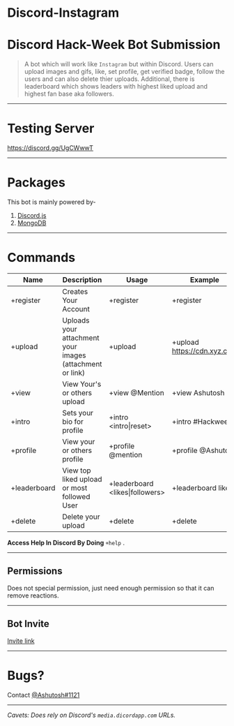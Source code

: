 # Discord-Instagram
Discord Hack-Week Bot Submission
===================================

> A bot which will work like `Instagram` but within Discord. Users can upload images and gifs, like, set profile, get verified badge, follow the users and
can also delete thier uploads. Additional, there is leaderboard which shows leaders with highest liked upload and highest fan base aka followers.

-------------------------------------------------------------

Testing Server
=============

https://discord.gg/UgCWwwT

---------------------------

Packages
=========
This bot is mainly powered by- 

1. [Discord.js](https://discord.js.org)
2. [MongoDB](https://mongodb.org)

-------------------------------------------------------------
Commands
==========

| Name | Description | Usage | Example |
|------| ----------- | ----- | ------- |
|+register| Creates Your Account | +register | +register|
|+upload| Uploads your attachment your images (attachment or link)| +upload <link>| +upload https://cdn.xyz.com|
|+view| View Your's or others upload | +view @Mention | +view Ashutosh|
|+intro| Sets your bio for profile| +intro <intro\|reset>| +intro #Hackweek|
|+profile| View your or others profile | +profile @mention | +profile @Ashutosh|
|+leaderboard| View top liked upload or most followed User |+leaderboard <likes\|followers>| +leaderboard likes|
|+delete| Delete your upload | +delete | +delete|

**Access Help In Discord By Doing** `+help` .

---------------------------------------------------------------------
Permissions
-----------

Does not special permission, just need enough permission so that it can remove reactions.

---------------------------------------------------------------------------------------
Bot Invite 
----------

[Invite link](https://discordapp.com/oauth2/authorize?client_id=592769271705239585&permissions=76865&scope=bot)

------------------------------------------------------------

Bugs?
=====
Contact [@Ashutosh#1121](https://discordapp.com/channels/316943845596200960/@me)

----------------------------------------------------------

*Cavets: Does rely on Discord's `media.dicordapp.com` URLs.*


